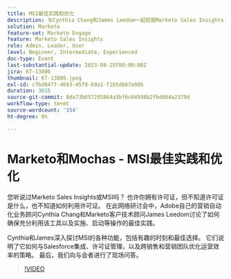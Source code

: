 ```yaml
---
title: MSI最佳实践和优化
description: 与Cynthia Chang和James Leedom一起挖掘Marketo Sales Insights (MSI)的潜力，他们挖掘关键功能、Salesforce集成、许可证管理以及提高销售和营销效率的策略。
solution: Marketo
feature-set: Marketo Engage
feature: Marketo Sales Insights
role: Admin, Leader, User
level: Beginner, Intermediate, Experienced
doc-type: Event
last-substantial-update: 2023-08-25T00:00:00Z
jira: KT-13806
thumbnail: KT-13806.jpeg
exl-id: cfbd847f-4693-45f9-b9a1-f1b5db67a98b
duration: 3615
source-git-commit: 8da73b657295864a3bf6c64598b2fbd664a2379d
workflow-type: tm+mt
source-wordcount: '154'
ht-degree: 0%

---
```


# Marketo和Mochas - MSI最佳实践和优化

您听说过Marketo Sales Insights或MSI吗？ 也许你拥有许可证，但不知道许可证是什么，也不知道如何利用许可证。 在此网络研讨会中，Adobe自己的营销自动化业务顾问Cynthia Chang和Marketo客户技术顾问James Leedom讨论了如何确保充分利用该工具以及实施、启动等操作的最佳实践。

Cynthia和James深入探讨MSI的各种功能，包括有趣的时刻和最佳选择。 它们说明了它如何与Salesforce集成、许可证管理，以及跨销售和营销团队优化运营效率的策略。 最后，我们向与会者进行了现场问答。

>[!VIDEO](https://video.tv.adobe.com/v/3422797?learn=on)
